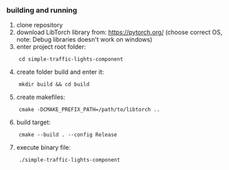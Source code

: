 ### building and running
1. clone repository
2. download LibTorch library from: https://pytorch.org/ (choose correct OS, note: Debug libraries doesn't work on windows)
3. enter project root folder:
```
    cd simple-traffic-lights-component 
```
4. create folder build and enter it:
```
    mkdir build && cd build
```
5. create makefiles:
```
    cmake -DCMAKE_PREFIX_PATH=/path/to/libtorch ..
```
6. build target:
```
    cmake --build . --config Release
```
7. execute binary file:
```
    ./simple-traffic-lights-component
```


